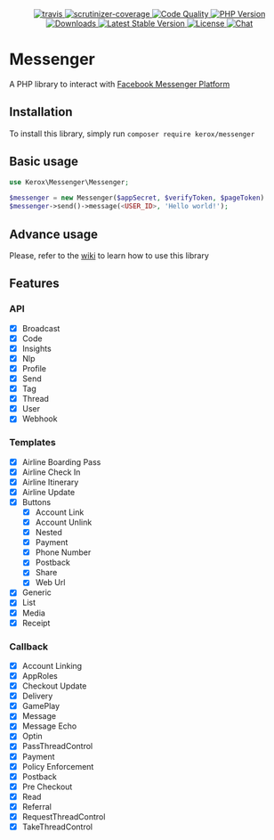 <div align="center">
    <a href="https://travis-ci.org/ker0x/messenger" title="Build">
        <img src="https://img.shields.io/travis/ker0x/messenger.svg?style=for-the-badge" alt="travis">
    </a>
    <a href="https://scrutinizer-ci.com/g/ker0x/messenger/" title="Coverage">
        <img src="https://img.shields.io/scrutinizer/coverage/g/ker0x/messenger.svg?style=for-the-badge" alt="scrutinizer-coverage">
    </a>
    <a href="https://scrutinizer-ci.com/g/ker0x/messenger/" title="Code Quality">
        <img src="https://img.shields.io/scrutinizer/g/ker0x/messenger.svg?style=for-the-badge" alt="Code Quality">
    </a>
    <a href="https://php.net" title="Coverage">
        <img src="https://img.shields.io/badge/php-%3E%3D%207.1-8892BF.svg?style=for-the-badge" alt="PHP Version">
    </a>
    <a href="https://scrutinizer-ci.com/g/ker0x/messenger/" title="Downloads">
        <img src="https://img.shields.io/packagist/dt/kerox/messenger.svg?style=for-the-badge" alt="Downloads">
    </a>
    <a href="https://packagist.org/packages/kerox/messenger" title="Latest Stable Version">
        <img src="https://img.shields.io/packagist/v/kerox/messenger.svg?style=for-the-badge" alt="Latest Stable Version">
    </a>
    <a href="https://packagist.org/packages/kerox/messenger" title="License">
        <img src="https://img.shields.io/packagist/l/kerox/messenger.svg?style=for-the-badge" alt="License">
    </a>
    <a href="https://scrutinizer-ci.com/g/ker0x/messenger/" title="Chat">
        <img src="https://img.shields.io/badge/chat-gitter-46bc99.svg?style=for-the-badge" alt="Chat">
    </a>
</div>

# Messenger

A PHP library to interact with [Facebook Messenger Platform](https://www.messenger.com/)

## Installation

To install this library, simply run `composer require kerox/messenger`

## Basic usage

```php
use Kerox\Messenger\Messenger;

$messenger = new Messenger($appSecret, $verifyToken, $pageToken)
$messenger->send()->message(<USER_ID>, 'Hello world!');
```

## Advance usage

Please, refer to the [wiki](https://github.com/ker0x/messenger/wiki) to learn how to use this library

## Features

### API

- [x] Broadcast
- [x] Code
- [x] Insights
- [x] Nlp
- [x] Profile
- [x] Send
- [x] Tag
- [x] Thread
- [x] User
- [x] Webhook

### Templates

- [x] Airline Boarding Pass
- [x] Airline Check In
- [x] Airline Itinerary
- [x] Airline Update
- [x] Buttons
    - [x] Account Link
    - [x] Account Unlink
    - [x] Nested
    - [x] Payment
    - [x] Phone Number
    - [x] Postback
    - [x] Share
    - [x] Web Url
- [x] Generic
- [x] List
- [x] Media
- [x] Receipt

### Callback

- [x] Account Linking
- [x] AppRoles
- [x] Checkout Update
- [x] Delivery
- [x] GamePlay
- [x] Message
- [x] Message Echo
- [x] Optin
- [x] PassThreadControl
- [x] Payment
- [x] Policy Enforcement
- [x] Postback
- [x] Pre Checkout
- [x] Read
- [x] Referral
- [x] RequestThreadControl
- [x] TakeThreadControl
